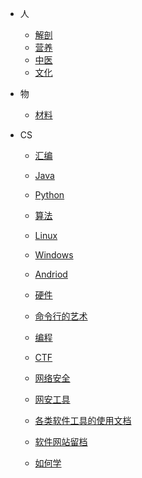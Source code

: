 * 人
    * [解剖](/Subject/Myology)
    * [营养](/Subject/Nutrition)
    * [中医](/Subject/中医)
    * [文化](/Subject/文化)

* 物
    * [材料](/Object/Material)

* CS
    * [汇编](/CS/Language/Assembly)
    * [Java](/CS/Language/Java)
    * [Python](/CS/Language/Python)
    * [算法](/CS/Language/Algorithm)

    * [Linux](/CS/OS/Linux)
    * [Windows](/CS/OS/Windows)
    * [Andriod](/CS/OS/Andriod)
    * [硬件](/CS/OS/Hardware)
    * [命令行的艺术](/CS/OS/the-art-of-command-line)

    * [编程](/CS/Prog)

    * [CTF](/CS/CTF/CTF)
    
    * [网络安全](/CS/Cybersec/Cybersec)
    * [网安工具](/CS/Tools)

    * [各类软件工具的使用文档](/CS/Document/Document)
    * [软件网站留档](/CS/Document/SoftSite)
    * [如何学](/CS/Document/Learn)
